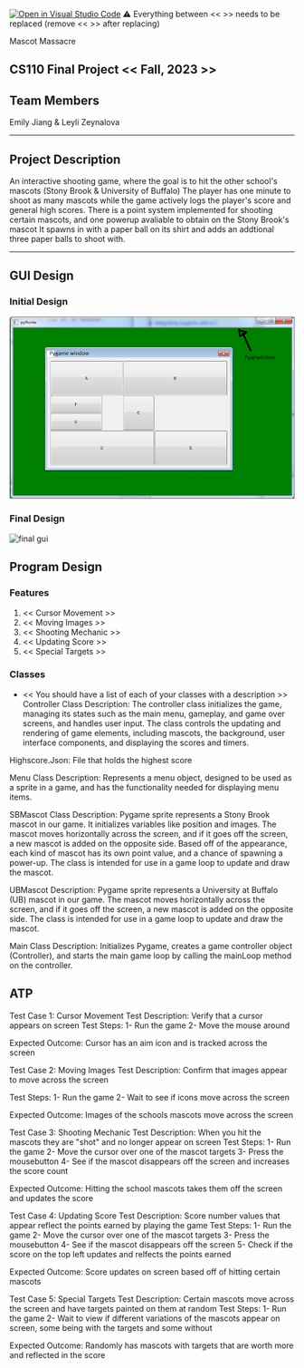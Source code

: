 [![Open in Visual Studio Code](https://classroom.github.com/assets/open-in-vscode-718a45dd9cf7e7f842a935f5ebbe5719a5e09af4491e668f4dbf3b35d5cca122.svg)](https://classroom.github.com/online_ide?assignment_repo_id=12803289&assignment_repo_type=AssignmentRepo)
:warning: Everything between << >> needs to be replaced (remove << >> after replacing)

Mascot Massacre
## CS110 Final Project  << Fall, 2023 >>

## Team Members

Emily Jiang & Leyli Zeynalova

***

## Project Description

An interactive shooting game, where the goal is to hit the other school's mascots (Stony Brook & University of Buffalo) 
The player has one minute to shoot as many mascots while the game actively logs the player's score and general high scores.
There is a point system implemented for shooting certain mascots, and one powerup avaliable to obtain on the Stony Brook's mascot It spawns in with a paper ball on its shirt and adds an addtional three paper balls to shoot with.  

***    

## GUI Design

### Initial Design

![initial gui](assets/gui.jpg)

### Final Design

![final gui](assets/finalgui.jpg)

## Program Design
### Features
1. << Cursor Movement >>
2. << Moving Images >>
3. << Shooting Mechanic >>
4. << Updating Score >>
5. << Special Targets >>

### Classes

- << You should have a list of each of your classes with a description >>
Controller Class Description:
The controller class initializes the game, managing its states such as the main menu, gameplay, and game over screens, and handles user input. The class controls the updating and rendering of game elements, including mascots, the background, user interface components, and displaying the scores and timers.

Highscore.Json:
File that holds the highest score

Menu Class Description: 
Represents a menu object, designed to be used as a sprite in a game, and has the functionality needed for displaying menu items.

SBMascot Class Description:
Pygame sprite represents a Stony Brook mascot in our game. It initializes variables like position and images. The mascot moves horizontally across the screen, and if it goes off the screen, a new mascot is added on the opposite side. Based off of the appearance, each kind of mascot has its own point value, and a chance of spawning a power-up. The class is intended for use in a game loop to update and draw the mascot.

UBMascot Description: 
Pygame sprite represents a University at Buffalo (UB) mascot in our game. The mascot moves horizontally across the screen, and if it goes off the screen, a new mascot is added on the opposite side. The class is intended for use in a game loop to update and draw the mascot.

Main Class Description:
Initializes Pygame, creates a game controller object (Controller), and starts the main game loop by calling the mainLoop method on the controller.

## ATP

Test Case 1: Cursor Movement
Test Description: Verify that a cursor appears on screen
Test Steps: 
1- Run the game
2- Move the mouse around 

Expected Outcome: Cursor has an aim icon and is tracked across the screen

Test Case 2: Moving Images
Test Description: Confirm that images appear to move across the screen

Test Steps:
1- Run the game
2- Wait to see if icons move across the screen

Expected Outcome: Images of the schools mascots move across the screen

Test Case 3: Shooting Mechanic
Test Description: When you hit the mascots they are "shot" and no longer appear on screen 
Test Steps:
1- Run the game
2- Move the cursor over one of the mascot targets
3- Press the mousebutton 
4- See if the mascot disappears off the screen and increases the score count

Expected Outcome: Hitting the school mascots takes them off the screen and updates the score

Test Case 4: Updating Score
Test Description: Score number values that appear reflect the points earned by playing the game
Test Steps:
1- Run the game
2- Move the cursor over one of the mascot targets
3- Press the mousebutton 
4- See if the mascot disappears off the screen 
5- Check if the score on the top left updates and relfects the points earned

Expected Outcome: Score updates on screen based off of hitting certain mascots

Test Case 5: Special Targets
Test Description: Certain mascots move across the screen and have targets painted on them at random
Test Steps:
1- Run the game
2- Wait to view if different variations of the mascots appear on screen, some being with the targets and some without

Expected Outcome: Randomly has mascots with targets that are worth more and reflected in the score

